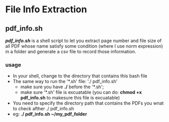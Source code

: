 # File Info Extraction


## pdf_info.sh
***pdf_info.sh*** is a shell script to let you extract page number and file size of all PDF whose name satisfy some condition (where I use norm expression) in a folder and generate a csv file to record those information. 
### usage
- In your shell, change to the directory that contains this bash file 
- The same way to run the '*.sh' file: './ pdf_info.sh'
  - make sure you have **./** before the '*.sh';
  - make sure '*.sh' file is excuatable (you can do: **chmod +x pdf_info.sh** to makesure this file is excuatable)
-  You need to specify the directory path that contains the PDFs you wnat to check afther ./ pdf_info.sh
  - eg: **./ pdf_info.sh ~/my_pdf_folder**
